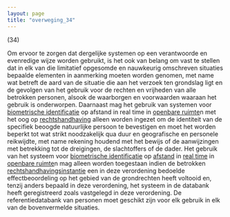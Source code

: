 ```yaml
---
layout: page
title: "overweging_34"
---
```


(34)

Om ervoor te zorgen dat dergelijke systemen op een verantwoorde en evenredige wijze worden gebruikt, is het ook van belang om vast te stellen dat in elk van die limitatief opgesomde en nauwkeurig omschreven situaties bepaalde elementen in aanmerking moeten worden genomen, met name wat betreft de aard van de situatie die aan het verzoek ten grondslag ligt en de gevolgen van het gebruik voor de rechten en vrijheden van alle betrokken personen, alsook de waarborgen en voorwaarden waaraan het gebruik is onderworpen. Daarnaast mag het gebruik van systemen voor [biometrische identificatie](a3.md#^bioid) op afstand in real time in [openbare ruimte](a3.md#^openb)n met het oog op [rechtshandhaving](a3.md#^rh) alleen worden ingezet om de identiteit van de specifiek beoogde natuurlijke persoon te bevestigen en moet het worden beperkt tot wat strikt noodzakelijk qua duur en geografische en personele reikwijdte, met name rekening houdend met het bewijs of de aanwijzingen met betrekking tot de dreigingen, de slachtoffers of de dader. Het gebruik van het systeem voor [biometrische identificatie](a3.md#^bioid) op [afstand](a3.md#^sbia) in [real time](a3.md#^realt) in [openbare ruimte](a3.md#^openb)n mag alleen worden toegestaan indien de betrokken [rechtshandhavingsinstantie](a3.md#^rhi) een in deze verordening bedoelde effectbeoordeling op het gebied van de grondrechten heeft voltooid en, tenzij anders bepaald in deze verordening, het systeem in de databank heeft geregistreerd zoals vastgelegd in deze verordening. De referentiedatabank van personen moet geschikt zijn voor elk gebruik in elk van de bovenvermelde situaties.